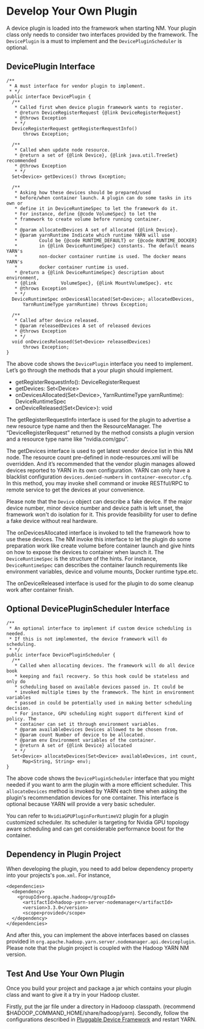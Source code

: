 <!---
  Licensed under the Apache License, Version 2.0 (the "License");
  you may not use this file except in compliance with the License.
  You may obtain a copy of the License at

   http://www.apache.org/licenses/LICENSE-2.0

  Unless required by applicable law or agreed to in writing, software
  distributed under the License is distributed on an "AS IS" BASIS,
  WITHOUT WARRANTIES OR CONDITIONS OF ANY KIND, either express or implied.
  See the License for the specific language governing permissions and
  limitations under the License. See accompanying LICENSE file.
-->

# Develop Your Own Plugin

A device plugin is loaded into the framework when
starting NM. Your plugin class only needs to consider two interfaces provided
by the framework. The `DevicePlugin` is a must to implement and the
`DevicePluginScheduler` is optional.

## DevicePlugin Interface

```
/**
 * A must interface for vendor plugin to implement.
 * */
public interface DevicePlugin {
  /**
   * Called first when device plugin framework wants to register.
   * @return DeviceRegisterRequest {@link DeviceRegisterRequest}
   * @throws Exception
   * */
  DeviceRegisterRequest getRegisterRequestInfo()
      throws Exception;

  /**
   * Called when update node resource.
   * @return a set of {@link Device}, {@link java.util.TreeSet} recommended
   * @throws Exception
   * */
  Set<Device> getDevices() throws Exception;

  /**
   * Asking how these devices should be prepared/used
   * before/when container launch. A plugin can do some tasks in its own or
   * define it in DeviceRuntimeSpec to let the framework do it.
   * For instance, define {@code VolumeSpec} to let the
   * framework to create volume before running container.
   *
   * @param allocatedDevices A set of allocated {@link Device}.
   * @param yarnRuntime Indicate which runtime YARN will use
   *        Could be {@code RUNTIME_DEFAULT} or {@code RUNTIME_DOCKER}
   *        in {@link DeviceRuntimeSpec} constants. The default means YARN's
   *        non-docker container runtime is used. The docker means YARN's
   *        docker container runtime is used.
   * @return a {@link DeviceRuntimeSpec} description about environment,
   * {@link         VolumeSpec}, {@link MountVolumeSpec}. etc
   * @throws Exception
   * */
  DeviceRuntimeSpec onDevicesAllocated(Set<Device>; allocatedDevices,
      YarnRuntimeType yarnRuntime) throws Exception;

  /**
   * Called after device released.
   * @param releasedDevices A set of released devices
   * @throws Exception
   * */
  void onDevicesReleased(Set<Device> releasedDevices)
      throws Exception;
}

```
The above code shows the `DevicePlugin` interface you need to implement.
Let’s go through the methods that a your plugin should implement.


* getRegisterRequestInfo(): DeviceRegisterRequest
* getDevices: Set&lt;Device&gt;
* onDevicesAllocated(Set&lt;Device&gt;, YarnRuntimeType yarnRuntime): DeviceRuntimeSpec
* onDeviceReleased(Set&lt;Device&gt;): void


The getRegisterRequestInfo interface is used for the plugin to advertise a
new resource type name and then the ResourceManager. The “DeviceRegisterRequest”
returned by the method consists a plugin version and a resource type name
like “nvidia.com/gpu”.


The getDevices interface is used to get latest vendor device list in this NM
node.
The resource count pre-defined in node-resources.xml will be overridden.
And it’s recommended that the vendor plugin manages allowed devices reported
to YARN in its own configuration. YARN can only have a blacklist
configuration `devices.denied-numbers` in `container-executor.cfg`.
In this method, you may invoke shell command or invoke RESTful/RPC to remote
service to get the devices at your convenience.


Please note that the `Device` object can describe a fake device. If the major
device number, minor device number and device path is left unset, the
framework won't do isolation for it. This provide feasibility for user to
define a fake device without real hardware.

The onDevicesAllocated interface is invoked to tell the framework how to use these devices.
The NM invoke this interface to let the plugin do some preparation work like create volume before container launch
and give hints on how to expose the devices to container when launch it. The
`DeviceRuntimeSpec` is the structure of the hints. For instance,
`DeviceRuntimeSpec` can describes the container launch requirements like
environment variables, device and volume mounts, Docker runtime type.etc.


The onDeviceReleased  interface is used for the plugin to do some cleanup work
after container finish.

## Optional DevicePluginScheduler Interface

```
/**
 * An optional interface to implement if custom device scheduling is needed.
 * If this is not implemented, the device framework will do scheduling.
 * */
public interface DevicePluginScheduler {
  /**
   * Called when allocating devices. The framework will do all device book
   * keeping and fail recovery. So this hook could be stateless and only do
   * scheduling based on available devices passed in. It could be
   * invoked multiple times by the framework. The hint in environment variables
   * passed in could be potentially used in making better scheduling decision.
   * For instance, GPU scheduling might support different kind of policy. The
   * container can set it through environment variables.
   * @param availableDevices Devices allowed to be chosen from.
   * @param count Number of device to be allocated.
   * @param env Environment variables of the container.
   * @return A set of {@link Device} allocated
   * */
  Set<Device> allocateDevices(Set<Device> availableDevices, int count,
      Map<String, String> env);
}
```
The above code shows the `DevicePluginScheduler` interface that you might
needed if you want to arm the plugin with a more efficient scheduler.
This `allocateDevices` method is invoked by YARN each time when asking the
plugin's recommendation devices for one container.
This interface is optional because YARN will provide a very basic scheduler.

You can refer to `NvidiaGPUPluginForRuntimeV2` plugin for a plugin customized
scheduler. Its scheduler is targeting for Nvidia GPU topology aware
scheduling and can get considerable performance boost for the container.

## Dependency in Plugin Project

When developing the plugin, you need to add below dependency property into
your projects's `pom.xml`. For instance,
```
<dependencies>
  <dependency>
    <groupId>org.apache.hadoop</groupId>
      <artifactId>hadoop-yarn-server-nodemanager</artifactId>
      <version>3.3.0</version>
      <scope>provided</scope>
  </dependency>
</dependencies>
```

And after this, you can implement the above interfaces based on classes
provided in `org.apache.hadoop.yarn.server.nodemanager.api.deviceplugin`.
Please note that the plugin project is coupled with the Hadoop YARN NM version.

## Test And Use Your Own Plugin
Once you build your project and package a jar which contains your plugin
class and want to give it a try in your Hadoop cluster.


Firstly, put the jar file under a directory in Hadooop classpath.
(recommend $HADOOP_COMMAND_HOME/share/hadoop/yarn). Secondly,
follow the configurations described in [Pluggable Device Framework](./PluggableDeviceFramework.html) and restart YARN.